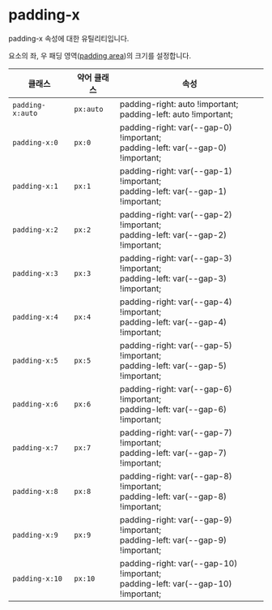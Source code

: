# padding-x

padding-x 속성에 대한 유틸리티입니다.

요소의 좌, 우 패딩 영역([padding area](https://developer.mozilla.org/en-US/docs/Web/CSS/CSS_box_model/Introduction_to_the_CSS_box_model#padding_area))의 크기를 설정합니다.

<table>
  <thead>
    <tr>
      <th scope="col">클래스</th>
      <th scope="col">약어 클래스</th>
      <th scope="col">속성</th>
    </tr>
  </thead>
  <tbody>
  <tr>
  <td><code>padding-x:auto</code></td>
  <td><code>px:auto</code></td>
  <td>
    <span class="code">padding-right: auto !important;</span><br>
    <span class="code">padding-left: auto !important;</span>
  </td>
</tr>

<tr>
  <td><code>padding-x:0</code></td>
  <td><code>px:0</code></td>
  <td>
    <span class="code">padding-right: var(--gap-0) !important;</span><br>
    <span class="code">padding-left: var(--gap-0) !important;</span>
  </td>
</tr>

<tr>
  <td><code>padding-x:1</code></td>
  <td><code>px:1</code></td>
  <td>
    <span class="code">padding-right: var(--gap-1) !important;</span><br>
    <span class="code">padding-left: var(--gap-1) !important;</span>
  </td>
</tr>

<tr>
  <td><code>padding-x:2</code></td>
  <td><code>px:2</code></td>
  <td>
    <span class="code">padding-right: var(--gap-2) !important;</span><br>
    <span class="code">padding-left: var(--gap-2) !important;</span>
  </td>
</tr>

<tr>
  <td><code>padding-x:3</code></td>
  <td><code>px:3</code></td>
  <td>
    <span class="code">padding-right: var(--gap-3) !important;</span><br>
    <span class="code">padding-left: var(--gap-3) !important;</span>
  </td>
</tr>

<tr>
  <td><code>padding-x:4</code></td>
  <td><code>px:4</code></td>
  <td>
    <span class="code">padding-right: var(--gap-4) !important;</span><br>
    <span class="code">padding-left: var(--gap-4) !important;</span>
  </td>
</tr>

<tr>
  <td><code>padding-x:5</code></td>
  <td><code>px:5</code></td>
  <td>
    <span class="code">padding-right: var(--gap-5) !important;</span><br>
    <span class="code">padding-left: var(--gap-5) !important;</span>
  </td>
</tr>

<tr>
  <td><code>padding-x:6</code></td>
  <td><code>px:6</code></td>
  <td>
    <span class="code">padding-right: var(--gap-6) !important;</span><br>
    <span class="code">padding-left: var(--gap-6) !important;</span>
  </td>
</tr>

<tr>
  <td><code>padding-x:7</code></td>
  <td><code>px:7</code></td>
  <td>
    <span class="code">padding-right: var(--gap-7) !important;</span><br>
    <span class="code">padding-left: var(--gap-7) !important;</span>
  </td>
</tr>

<tr>
  <td><code>padding-x:8</code></td>
  <td><code>px:8</code></td>
  <td>
    <span class="code">padding-right: var(--gap-8) !important;</span><br>
    <span class="code">padding-left: var(--gap-8) !important;</span>
  </td>
</tr>

<tr>
  <td><code>padding-x:9</code></td>
  <td><code>px:9</code></td>
  <td>
    <span class="code">padding-right: var(--gap-9) !important;</span><br>
    <span class="code">padding-left: var(--gap-9) !important;</span>
  </td>
</tr>

<tr>
  <td><code>padding-x:10</code></td>
  <td><code>px:10</code></td>
  <td>
    <span class="code">padding-right: var(--gap-10) !important;</span><br>
    <span class="code">padding-left: var(--gap-10) !important;</span>
  </td>
</tr>

  </tbody>

</table>
